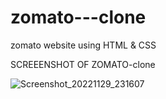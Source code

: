 # zomato---clone
zomato website using  HTML &amp; CSS

SCREEENSHOT OF ZOMATO-clone

![Screenshot_20221129_231607](https://user-images.githubusercontent.com/119442345/204604689-101dd328-b106-45e5-b2e3-1d122b43d7cf.png)
